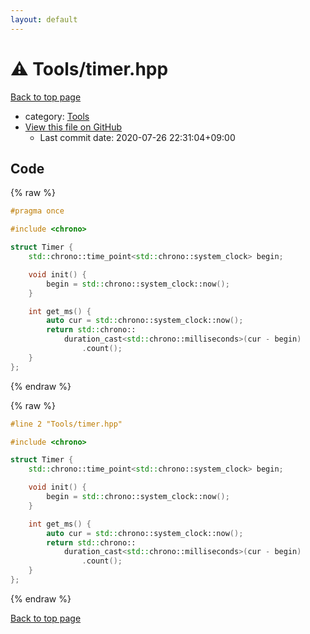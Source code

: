 ```yaml
---
layout: default
---
```


<!-- mathjax config similar to math.stackexchange -->
<script type="text/javascript" async
  src="https://cdnjs.cloudflare.com/ajax/libs/mathjax/2.7.5/MathJax.js?config=TeX-MML-AM_CHTML">
</script>
<script type="text/x-mathjax-config">
  MathJax.Hub.Config({
    TeX: { equationNumbers: { autoNumber: "AMS" }},
    tex2jax: {
      inlineMath: [ ['$','$'] ],
      processEscapes: true
    },
    "HTML-CSS": { matchFontHeight: false },
    displayAlign: "left",
    displayIndent: "2em"
  });
</script>

<script type="text/javascript" src="https://cdnjs.cloudflare.com/ajax/libs/jquery/3.4.1/jquery.min.js"></script>
<script src="https://cdn.jsdelivr.net/npm/jquery-balloon-js@1.1.2/jquery.balloon.min.js" integrity="sha256-ZEYs9VrgAeNuPvs15E39OsyOJaIkXEEt10fzxJ20+2I=" crossorigin="anonymous"></script>
<script type="text/javascript" src="../../assets/js/copy-button.js"></script>
<link rel="stylesheet" href="../../assets/css/copy-button.css" />


# :warning: Tools/timer.hpp

<a href="../../index.html">Back to top page</a>

* category: <a href="../../index.html#8625e1de7be14c39b1d14dc03d822497">Tools</a>
* <a href="{{ site.github.repository_url }}/blob/master/Tools/timer.hpp">View this file on GitHub</a>
    - Last commit date: 2020-07-26 22:31:04+09:00




## Code

<a id="unbundled"></a>
{% raw %}
```cpp
#pragma once

#include <chrono>

struct Timer {
    std::chrono::time_point<std::chrono::system_clock> begin;

    void init() {
        begin = std::chrono::system_clock::now();
    }

    int get_ms() {
        auto cur = std::chrono::system_clock::now();
        return std::chrono::
            duration_cast<std::chrono::milliseconds>(cur - begin)
                .count();
    }
};

```
{% endraw %}

<a id="bundled"></a>
{% raw %}
```cpp
#line 2 "Tools/timer.hpp"

#include <chrono>

struct Timer {
    std::chrono::time_point<std::chrono::system_clock> begin;

    void init() {
        begin = std::chrono::system_clock::now();
    }

    int get_ms() {
        auto cur = std::chrono::system_clock::now();
        return std::chrono::
            duration_cast<std::chrono::milliseconds>(cur - begin)
                .count();
    }
};

```
{% endraw %}

<a href="../../index.html">Back to top page</a>

